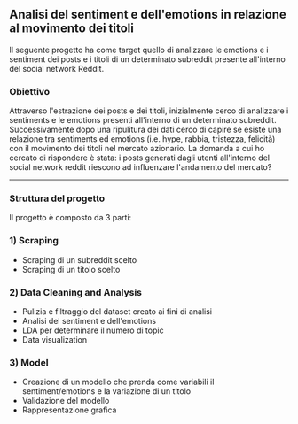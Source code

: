 ## Analisi del sentiment e dell'emotions in relazione al movimento dei titoli 

Il seguente progetto ha come target quello di analizzare le emotions e i sentiment dei posts e i titoli di un determinato subreddit presente all'interno del social network Reddit.


### Obiettivo
Attraverso l'estrazione dei posts e dei titoli, inizialmente cerco di analizzare i sentiments e le emotions presenti all'interno di un determinato subreddit. Successivamente dopo una ripulitura dei dati cerco di capire se esiste una relazione tra sentiments ed emotions (i.e. hype, rabbia, tristezza, felicità) con il movimento dei titoli nel mercato azionario. La domanda a cui ho cercato di rispondere è stata: i posts generati dagli utenti all'interno del social network reddit riescono ad influenzare l'andamento del mercato?

---
### Struttura del progetto
Il progetto è composto da 3 parti:

### 1) Scraping

- Scraping di un subreddit scelto
- Scraping di un titolo scelto


### 2) Data Cleaning and Analysis ###

- Pulizia e filtraggio del dataset creato ai fini di analisi
- Analisi del sentiment e dell'emotions 
- LDA per determinare il numero di topic 
- Data visualization


### 3) Model

- Creazione di un modello che prenda come variabili il sentiment/emotions e la variazione di un titolo
- Validazione del modello
- Rappresentazione grafica



